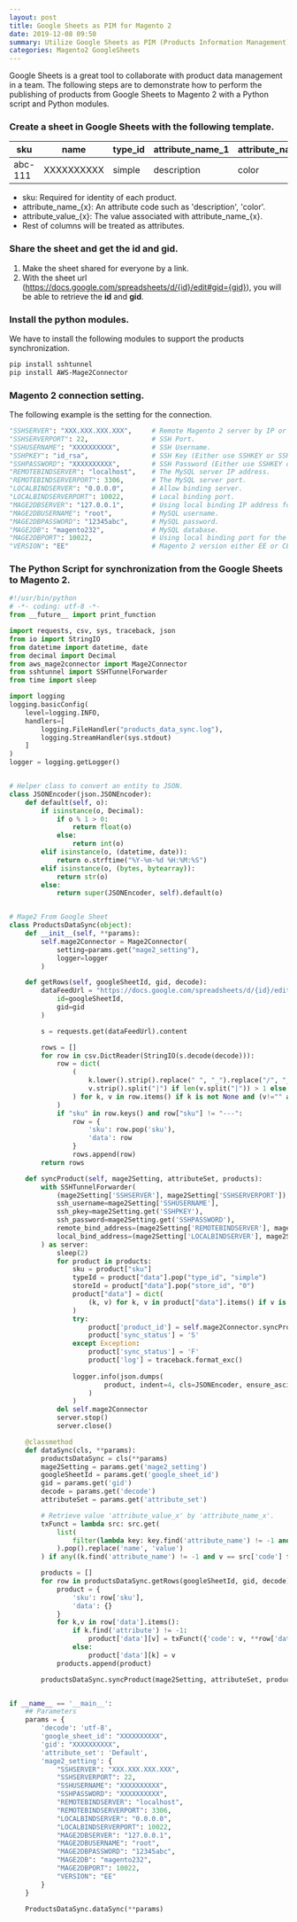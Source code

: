 ```yaml
---
layout: post
title: Google Sheets as PIM for Magento 2
date: 2019-12-08 09:50
summary: Utilize Google Sheets as PIM (Products Information Management) for Magento 2.
categories: Magento2 GoogleSheets
---
```


Google Sheets is a great tool to collaborate with product data management in a team. The following steps are to demonstrate how to perform the publishing of products from Google Sheets to Magento 2 with a Python script and Python modules.
### Create a sheet in Google Sheets with the following template. 

sku | name | type_id | attribute_name_1 | attribute_name_2 | attribute_value_1 | attribute_value_2
--- | --- | --- | --- | --- | --- | ---
abc-111 | XXXXXXXXXX | simple | description | color | XXXXXXXXXX | White

* sku: Required for identity of each product.
* attribute_name_{x}: An attribute code such as 'description', 'color'.
* attribute_value_{x}: The value associated with attribute_name_{x}.
* Rest of columns will be treated as attributes.

### Share the sheet and get the id and gid.

1. Make the sheet shared for everyone by a link.
2. With the sheet url (https://docs.google.com/spreadsheets/d/{id}/edit#gid={gid}), you will be able to retrieve the **id** and **gid**.

### Install the python modules.

We have to install the following modules to support the products synchronization.
```bash
pip install sshtunnel
pip install AWS-Mage2Connector
```

### Magento 2 connection setting.

The following example is the setting for the connection. 
```python
"SSHSERVER": "XXX.XXX.XXX.XXX",     # Remote Magento 2 server by IP or full domain address.
"SSHSERVERPORT": 22,                # SSH Port.
"SSHUSERNAME": "XXXXXXXXXX",        # SSH Username.
"SSHPKEY": "id_rsa",                # SSH Key (Either use SSHKEY or SSHPASSWORD).
"SSHPASSWORD": "XXXXXXXXXX",        # SSH Password (Either use SSHKEY or SSHPASSWORD).
"REMOTEBINDSERVER": "localhost",    # The MySQL server IP address.
"REMOTEBINDSERVERPORT": 3306,       # The MySQL server port.
"LOCALBINDSERVER": "0.0.0.0",       # Allow binding server.
"LOCALBINDSERVERPORT": 10022,       # Local binding port.
"MAGE2DBSERVER": "127.0.0.1",       # Using local binding IP address for the remote MySQL server.
"MAGE2DBUSERNAME": "root",          # MySQL username.
"MAGE2DBPASSWORD": "12345abc",      # MySQL password.
"MAGE2DB": "magento232",            # MySQL database.
"MAGE2DBPORT": 10022,               # Using local binding port for the remote MySQL server.
"VERSION": "EE"                     # Magento 2 version either EE or CE.
```

### The Python Script for synchronization from the Google Sheets to Magento 2.

```python
#!/usr/bin/python
# -*- coding: utf-8 -*-
from __future__ import print_function

import requests, csv, sys, traceback, json
from io import StringIO
from datetime import datetime, date
from decimal import Decimal
from aws_mage2connector import Mage2Connector
from sshtunnel import SSHTunnelForwarder
from time import sleep

import logging
logging.basicConfig(
    level=logging.INFO,
    handlers=[
        logging.FileHandler("products_data_sync.log"),
        logging.StreamHandler(sys.stdout)
    ]
)   
logger = logging.getLogger()


# Helper class to convert an entity to JSON.
class JSONEncoder(json.JSONEncoder):
    def default(self, o):
        if isinstance(o, Decimal):
            if o % 1 > 0:
                return float(o)
            else:
                return int(o)
        elif isinstance(o, (datetime, date)):
            return o.strftime("%Y-%m-%d %H:%M:%S")
        elif isinstance(o, (bytes, bytearray)):
            return str(o)
        else:
            return super(JSONEncoder, self).default(o)


# Mage2 From Google Sheet
class ProductsDataSync(object):
    def __init__(self, **params):
        self.mage2Connector = Mage2Connector(
            setting=params.get("mage2_setting"), 
            logger=logger
        )

    def getRows(self, googleSheetId, gid, decode):
        dataFeedUrl = "https://docs.google.com/spreadsheets/d/{id}/edit#gid={gid}".format(
            id=googleSheetId,
            gid=gid
        )

        s = requests.get(dataFeedUrl).content

        rows = []
        for row in csv.DictReader(StringIO(s.decode(decode))):
            row = dict(
                (
                    k.lower().strip().replace(" ", "_").replace("/", "_").replace("(", "").replace(")", ""), 
                    v.strip().split("|") if len(v.split("|")) > 1 else v.strip()
                ) for k, v in row.items() if k is not None and (v!="" and v is not None)
            )
            if "sku" in row.keys() and row["sku"] != "---":
                row = {
                    'sku': row.pop('sku'),
                    'data': row
                }
                rows.append(row)
        return rows

    def syncProduct(self, mage2Setting, attributeSet, products):
        with SSHTunnelForwarder(
            (mage2Setting['SSHSERVER'], mage2Setting['SSHSERVERPORT']),
            ssh_username=mage2Setting['SSHUSERNAME'],
            ssh_pkey=mage2Setting.get('SSHPKEY'),
            ssh_password=mage2Setting.get('SSHPASSWORD'),
            remote_bind_address=(mage2Setting['REMOTEBINDSERVER'], mage2Setting['REMOTEBINDSERVERPORT']),
            local_bind_address=(mage2Setting['LOCALBINDSERVER'], mage2Setting['LOCALBINDSERVERPORT'])
        ) as server:
            sleep(2)
            for product in products:
                sku = product["sku"]
                typeId = product["data"].pop("type_id", "simple")
                storeId = product["data"].pop("store_id", "0")
                product["data"] = dict(
                    (k, v) for k, v in product["data"].items() if v is not None
                )
                try:
                    product['product_id'] = self.mage2Connector.syncProduct(sku, attributeSet, data, typeId, storeId)
                    product['sync_status'] = 'S'
                except Exception:
                    product['sync_status'] = 'F'
                    product['log'] = traceback.format_exc()
                
                logger.info(json.dumps(
                        product, indent=4, cls=JSONEncoder, ensure_ascii=False
                    )
                )
            del self.mage2Connector
            server.stop()
            server.close()

    @classmethod
    def dataSync(cls, **params):
        productsDataSync = cls(**params)
        mage2Setting = params.get('mage2_setting')
        googleSheetId = params.get('google_sheet_id')
        gid = params.get('gid')
        decode = params.get('decode')
        attributeSet = params.get('attribute_set')

        # Retrieve value 'attribute_value_x' by 'attribute_name_x'.
        txFunct = lambda src: src.get(
            list(
                filter(lambda key: key.find('attribute_name') != -1 and src[key]==src['code'], src.keys())
            ).pop().replace('name', 'value')
        ) if any((k.find('attribute_name') != -1 and v == src['code'] for k,v in src.items())) else None

        products = []
        for row in productsDataSync.getRows(googleSheetId, gid, decode):
            product = {
                'sku': row['sku'],
                'data': {}
            }
            for k,v in row['data'].items():
                if k.find('attribute') != -1:
                    product['data'][v] = txFunct({'code': v, **row['data']})
                else:
                    product['data'][k] = v
            products.append(product)

        productsDataSync.syncProduct(mage2Setting, attributeSet, products)


if __name__ == '__main__':
    ## Parameters
    params = {
        'decode': 'utf-8',
        'google_sheet_id': "XXXXXXXXXX",
        'gid': "XXXXXXXXXX",
        'attribute_set': 'Default',
        'mage2_setting': {
            "SSHSERVER": "XXX.XXX.XXX.XXX",
            "SSHSERVERPORT": 22,
            "SSHUSERNAME": "XXXXXXXXXX",
            "SSHPASSWORD": "XXXXXXXXXX",
            "REMOTEBINDSERVER": "localhost",
            "REMOTEBINDSERVERPORT": 3306,
            "LOCALBINDSERVER": "0.0.0.0",
            "LOCALBINDSERVERPORT": 10022,
            "MAGE2DBSERVER": "127.0.0.1",
            "MAGE2DBUSERNAME": "root",
            "MAGE2DBPASSWORD": "12345abc",
            "MAGE2DB": "magento232",
            "MAGE2DBPORT": 10022,
            "VERSION": "EE"
        }
    }
    
    ProductsDataSync.dataSync(**params)

```